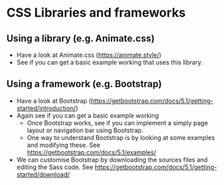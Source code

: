 # CSS Libraries and frameworks

## Using a library (e.g. Animate.css)
* Have a look at Animate.css (https://animate.style/)
* See if you can get a basic example working that uses this library. 

## Using a framework (e.g. Bootstrap)
* Have a look at Bootstrap (https://getbootstrap.com/docs/5.1/getting-started/introduction/)
* Again see if you can get a basic example working
  * Once Bootstrap works, see if you can implement a simply page layout or navigation bar using Bootstrap. 
  * One way to understand Bootstrap is by looking at some examples and modifying these. See https://getbootstrap.com/docs/5.1/examples/
* We can customise Bootstrap by downloading the sources files and editing the Sass code. See https://getbootstrap.com/docs/5.1/getting-started/download/
